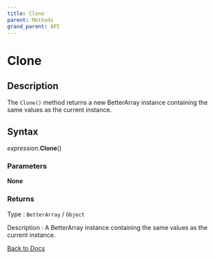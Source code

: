 ```yaml
---
title: Clone
parent: Methods
grand_parent: API
---
```


# Clone

## Description
The `Clone()` method returns a new BetterArray instance containing the same values as the current instance.

## Syntax

*expression*.**Clone**()

### Parameters

**None**

### Returns

Type
: `BetterArray` / `Object`

Description
: A BetterArray instance containing the same values as the current instance.

[Back to Docs](https://senipah.github.io/VBA-Better-Array/)